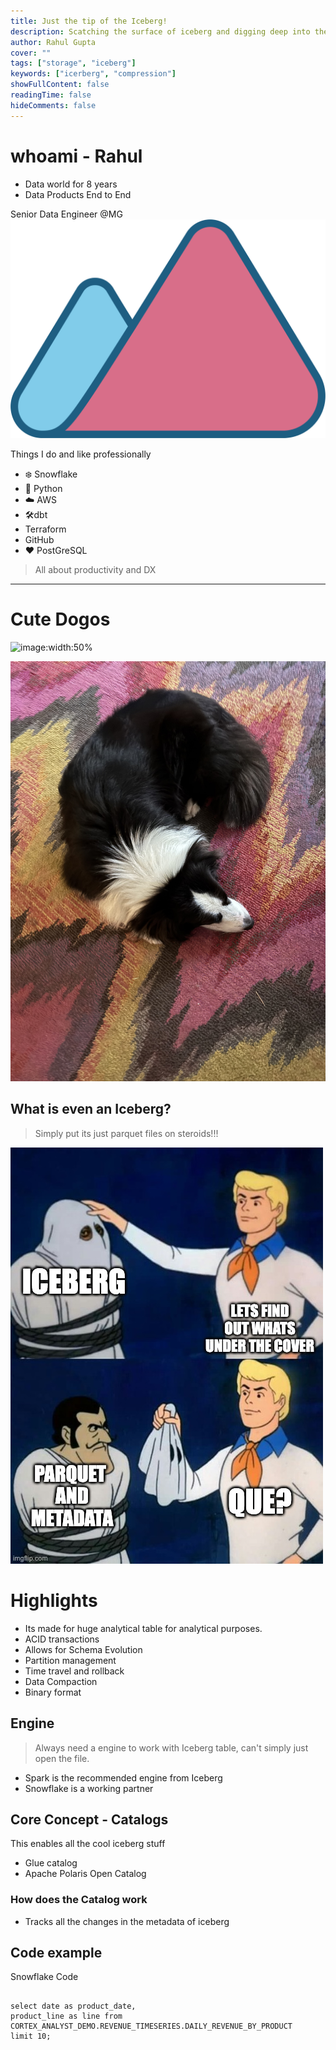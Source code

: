 ```yaml
---
title: Just the tip of the Iceberg!
description: Scatching the surface of iceberg and digging deep into the ice.
author: Rahul Gupta
cover: ""
tags: ["storage", "iceberg"]
keywords: ["icerberg", "compression"]
showFullContent: false
readingTime: false
hideComments: false
---
```


<!--MARKER-->

# whoami - Rahul

<!-- column_layout: [2, 1] -->
<!-- column: 0 -->

- Data world for 8 years
- Data Products End to End

Senior Data Engineer @MG
![image:width:20%](../../assets/img/MG_Icon_Positive.png)

<!-- pause -->
<!-- column: 1 -->

Things I do and like professionally

<!-- incremental_lists: false-->

- ❄️ Snowflake
- 🐍 Python
- ☁️ AWS
- 🛠️dbt
- Terraform
- GitHub
- ❤️ PostGreSQL

<!-- pause -->

<!-- reset_layout -->

> All about productivity and DX

---

# Cute Dogos

<!-- column_layout: [2, 1] -->

<!-- column: 0 -->

![image:width:50%](../../assets/img/IMG_0211.jpeg)

<!-- column: 1 -->

![](../../assets/img/IMG_0212.jpeg)

<!-- end_slide -->

## What is even an Iceberg?

> Simply put its just parquet files on steroids!!!

![](../../assets/img/iceberg-meme-1.jpg)

# Highlights

<!-- incremental_lists: true-->

- Its made for huge analytical table for analytical purposes.
- ACID transactions
- Allows for Schema Evolution
- Partition management
- Time travel and rollback
- Data Compaction
- Binary format

<!-- pause -->

<!-- end_slide -->

## Engine

> Always need a engine to work with Iceberg table, can't simply just open the file.

- Spark is the recommended engine from Iceberg
- Snowflake is a working partner

## Core Concept - Catalogs

This enables all the cool iceberg stuff

- Glue catalog
- Apache Polaris Open Catalog

### How does the Catalog work

- Tracks all the changes in the metadata of iceberg

<!-- end_slide -->

## Code example

Snowflake Code

```snow +exec

select date as product_date,
product_line as line from CORTEX_ANALYST_DEMO.REVENUE_TIMESERIES.DAILY_REVENUE_BY_PRODUCT
limit 10;
```
